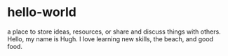 # hello-world
a place to store ideas, resources, or share and discuss things with others.
Hello, my name is Hugh. I love learning new skills, the beach, and good food.
